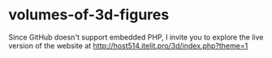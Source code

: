 # volumes-of-3d-figures
Since GitHub doesn't support embedded PHP, I invite you to explore the live version of the website at http://host514.itelit.pro/3d/index.php?theme=1
